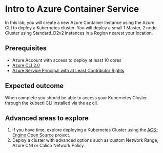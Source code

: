 # Intro to Azure Container Service

In this lab, you will create a new Azure Container Instance using the Azure CLI to deploy a Kubernetes cluster.  You will deploy a small 1 Master, 2 node Cluster using Standard_D2v2 instances in a Region nearest your location.

## Prerequisites

* Azure Account with access to deploy at least 10 cores
* [Azure CLI 2.0](https://docs.microsoft.com/en-us/cli/azure/install-azure-cli?view=azure-cli-latest)
* [Azure Service Principal with at Least Contributor Rights](https://docs.microsoft.com/en-us/cli/azure/create-an-azure-service-principal-azure-cli?toc=%2Fazure%2Fazure-resource-manager%2Ftoc.json&view=azure-cli-latest#create-a-service-principal-for-your-application)

## Expected outcome

When complete you should be able to access your Kubernetes Cluster through the kubectl CLI installed via the az cli.

## Advanced areas to explore

1. If you have time, explore deploying a Kubernetes Cluster using the [ACS-Engine Open Source](https://github.com/Azure/acs-engine) project. 
2. Deploy a cluster with advanced options such as custom Network Range, Azure CNI or Calico Network Policy. 